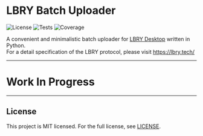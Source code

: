 # LBRY Batch Uploader

![License](https://img.shields.io/github/license/thk-cheng/lbry_batch_uploader)
![Tests](https://github.com/thk-cheng/lbry_batch_uploader/actions/workflows/tests.yml/badge.svg)
![Coverage](https://img.shields.io/codecov/c/gh/thk-cheng/lbry_batch_uploader?token=3HQRYZ8Q05)

A convenient and minimalistic batch uploader for [LBRY Desktop](https://lbry.com/get) written in Python.\
For a detail specification of the LBRY protocol, please visit https://lbry.tech/

<!---
## Installation

Install through pip

```bash
pip install lbry_batch_uploader
```

## Dependencies

- [ffmpeg](https://github.com/FFmpeg/FFmpeg)

## Usage

### Unix-like (Linux/BSD/macOS)

1. Make sure LBRY Desktop is up and running. **DO NOT CLOSE THE APP WHILE THE SCRIPT IS RUNNING**.

2. Open a new terminal session and cd into the designated directory that stores the videos:
```bash
cd "path/to/directory"
```

3. Run the following command:
```bash
lbry_batch_uploader -i [ID] -n [Name] -p [price_in_lbc] -b [bid_ammount] -t [tag1,tag2,...] -e [file_ext1,file_ext2,...]
```

## Options

```
-i, --channel_id ID                          Specify the channel's claim ID, used for determining the upload location 
-n, --channel_name Name                      Specify the channel name, used for saving the uploaded video link
-p, --price PRICE                            Set the price (in LBC) for all videos, default is free
-b, --bid BID                                Set the bid (in LBC) for all videos, default is 0.00001
-t, --tags tag1,tag2,...                     Specify the tags for all videos, which are separated by ","
-e, --exclude file_ext1, file_ext2,...       Indicate which types of file should be excluded from upload (e.g. jpg,txt,...)
```

## On-going Development

- Detect and fix special characters in file names that LBRY doesn't allow (e.g. "@", "/", ":")
- Custom description for each video
-->

------

# Work In Progress

------

## License

This project is MIT licensed. For the full license, see [LICENSE](LICENSE).
